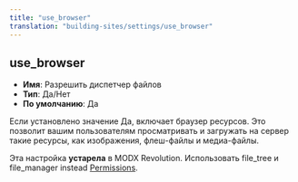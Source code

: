 ```yaml
---
title: "use_browser"
translation: "building-sites/settings/use_browser"
---
```


## use_browser

-   **Имя**: Разрешить диспетчер файлов
-   **Тип**: Да/Нет
-   **По умолчанию**: Да

Если установлено значение Да, включает браузер ресурсов. Это позволит вашим пользователям просматривать и загружать на сервер такие ресурсы, как изображения, флеш-файлы и медиа-файлы.

Эта настройка **устарела** в MODX Revolution. Использовать file_tree и file_manager instead [Permissions](building-sites/client-proofing/security/policies/permissions "Permissions").
